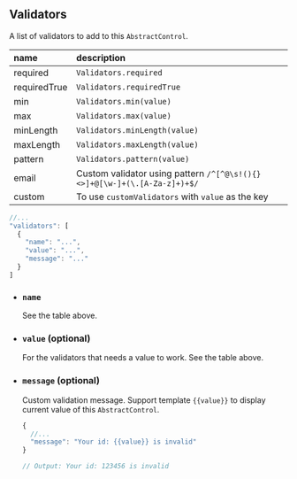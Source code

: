 ## Validators

A list of validators to add to this `AbstractControl`.

| name         | description                                                              |
| :----------- | :----------------------------------------------------------------------- |
| required     | `Validators.required`                                                    |
| requiredTrue | `Validators.requiredTrue`                                                |
| min          | `Validators.min(value)`                                                  |
| max          | `Validators.max(value)`                                                  |
| minLength    | `Validators.minLength(value)`                                            |
| maxLength    | `Validators.maxLength(value)`                                            |
| pattern      | `Validators.pattern(value)`                                              |
| email        | Custom validator using pattern `/^[^@\s!(){}<>]+@[\w-]+(\.[A-Za-z]+)+$/` |
| custom       | To use `customValidators` with `value` as the key                        |

```javascript
//...
"validators": [
  {
    "name": "...",
    "value": "...",
    "message": "..."
  }
]
```

- ### `name`

  See the table above.

- ### `value` (optional)

  For the validators that needs a value to work. See the table above.

- ### `message` (optional)

  Custom validation message. Support template `{{value}}` to display current value of this `AbstractControl`.

  ```javascript
  {
    //...
    "message": "Your id: {{value}} is invalid"
  }

  // Output: Your id: 123456 is invalid
  ```
